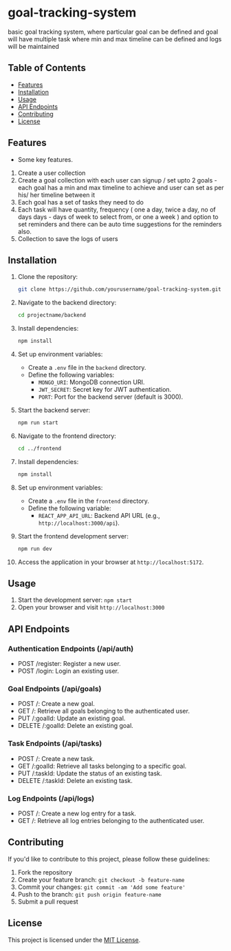 # goal-tracking-system

basic goal tracking system, where particular goal can be defined and goal will have multiple task where min and max timeline can be defined and logs will be maintained

## Table of Contents

- [Features](#features)
- [Installation](#installation)
- [Usage](#usage)
- [API Endpoints](#api-endpoints)
- [Contributing](#contributing)
- [License](#license)

## Features

- Some key features.
1. Create a user collection
2. Create a goal collection with each user can signup / set upto 2 goals - each goal has a
min and max timeline to achieve and user can set as per his/ her timeline between it
3. Each goal has a set of tasks they need to do
4. Each task will have quantity, frequency ( one a day, twice a day, no of days days - days of
week to select from, or one a week ) and option to set reminders and there can be auto time
suggestions for the reminders also.
5. Collection to save the logs of users

## Installation

1. Clone the repository:

    ```bash
    git clone https://github.com/yourusername/goal-tracking-system.git
    ```

2. Navigate to the backend directory:

    ```bash
    cd projectname/backend
    ```

3. Install dependencies:

    ```bash
    npm install
    ```

4. Set up environment variables:
   - Create a `.env` file in the `backend` directory.
   - Define the following variables:
     - `MONGO_URI`: MongoDB connection URI.
     - `JWT_SECRET`: Secret key for JWT authentication.
     - `PORT`: Port for the backend server (default is 3000).

5. Start the backend server:

    ```bash
    npm run start
    ```

6. Navigate to the frontend directory:

    ```bash
    cd ../frontend
    ```

7. Install dependencies:

    ```bash
    npm install
    ```

8. Set up environment variables:
   - Create a `.env` file in the `frontend` directory.
   - Define the following variable:
     - `REACT_APP_API_URL`: Backend API URL (e.g., `http://localhost:3000/api`).

9. Start the frontend development server:

    ```bash
    npm run dev
    ```

10. Access the application in your browser at `http://localhost:5172`.


## Usage

1. Start the development server: `npm start`
2. Open your browser and visit `http://localhost:3000`

## API Endpoints
### Authentication Endpoints (/api/auth)
- POST /register: Register a new user.
- POST /login: Login an existing user.

### Goal Endpoints (/api/goals)
- POST /: Create a new goal.
- GET /: Retrieve all goals belonging to the authenticated user.
- PUT /:goalId: Update an existing goal.
- DELETE /:goalId: Delete an existing goal.

### Task Endpoints (/api/tasks)
- POST /: Create a new task.
- GET /:goalId: Retrieve all tasks belonging to a specific goal.
- PUT /:taskId: Update the status of an existing task.
- DELETE /:taskId: Delete an existing task.

### Log Endpoints (/api/logs)
- POST /: Create a new log entry for a task.
- GET /: Retrieve all log entries belonging to the authenticated user.



## Contributing

If you'd like to contribute to this project, please follow these guidelines:

1. Fork the repository
2. Create your feature branch: `git checkout -b feature-name`
3. Commit your changes: `git commit -am 'Add some feature'`
4. Push to the branch: `git push origin feature-name`
5. Submit a pull request

## License

This project is licensed under the [MIT License](LICENSE).

